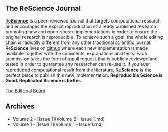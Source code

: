 ## The ReScience Journal

[Re**Science**](https://rescience.github.io) is a peer-reviewed journal that
targets computational research and encourages the explicit reproduction of
already published research promoting new and open-source implementations in
order to ensure the original research is reproducible. To achieve such a goal,
the whole editing chain is radically different from any other traditional
scientific journal. Re**Science** lives on
[github](https://github.com/ReScience/) where each new implementation is made
available together with the comments, explanations and tests. Each submission
takes the form of a pull request that is publicly reviewed and tested in order
to guarantee any researcher can re-use it. If you ever reproduced computational
result from the literature, Re**Science** is the perfect place to publish this
new implementation. **Reproducible Science is Good. Replicated Science is better.**

[The Editorial Board](https://rescience.github.io/board)

## Archives

* Volume 2 - [Issue 1](Volume 2 - Issue 1.md)
* Volume 1 - [Issue 1](Volume 1 - Issue 1.md)

